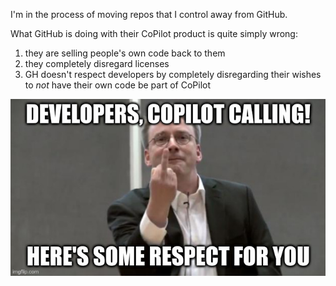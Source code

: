 I'm in the process of moving repos that I control away from GitHub.

What GitHub is doing with their CoPilot product is quite simply wrong:

1. they are selling people's own code back to them
2. they completely disregard licenses
3. GH doesn't respect developers by completely disregarding their wishes to *not* have their own code be part of CoPilot

![GitHub flips off developers](./github.jpg "How GitHub feels about developers")
